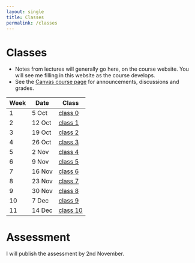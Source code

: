```yaml
---
layout: single
title: Classes
permalink: /classes
---
```


# Classes

* Notes from lectures will generally go here, on the course website.  You will
  see me filling in this website as the course develops.
* See the [Canvas course page](https://canvas.bham.ac.uk/courses/35188) for
  announcements, discussions and grades.

| Week | Date       | Class                     |
| ---- | ---------- | ------------------------- |
| 1    |  5 Oct     | [class 0](days/class_0)   |
| 2    | 12 Oct     | [class 1](days/class_1)   |
| 3    | 19 Oct     | [class 2](days/class_2)   |
| 4    | 26 Oct     | [class 3](days/class_3)   |
| 5    |  2 Nov     | [class 4](days/class_4)   |
| 6    |  9 Nov     | [class 5](days/class_5)   |
| 7    | 16 Nov     | [class 6](days/class_6)   |
| 8    | 23 Nov     | [class 7](days/class_7)   |
| 9    | 30 Nov     | [class 8](days/class_8)   |
| 10   |  7 Dec     | [class 9](days/class_9)   |
| 11   | 14 Dec     | [class 10](days/class_10) |

# Assessment

I will publish the assessment by 2nd November.
